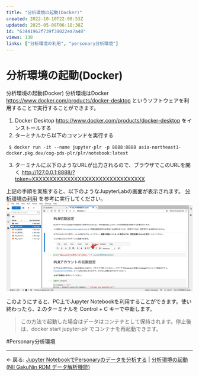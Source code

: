 ```yaml
---
title: "分析環境の起動(Docker)"
created: 2022-10-10T22:08:53Z
updated: 2025-05-08T06:18:38Z
id: "63441962f739f30022ea7a48"
views: 138
links: ["分析環境の利用", "personary分析環境"]
---
```


# 分析環境の起動(Docker)

分析環境の起動(Docker)
分析環境はDocker <https://www.docker.com/products/docker-desktop> というソフトウェアを利用することで実行することができます。

1. Docker Desktop <https://www.docker.com/products/docker-desktop> をインストールする
2. ターミナルから以下のコマンドを実行する

```terminal
 $ docker run -it --name jupyter-plr -p 8888:8888 asia-northeast1-docker.pkg.dev/cog-pds-plr/plr/notebook:latest

```
3. ターミナルに以下のようなURLが出力されるので、ブラウザでこのURLを開く
<http://127.0.0.1:8888/?token=XXXXXXXXXXXXXXXXXXXXXXXXXXXXXXXX>

上記の手順を実施すると、以下のようなJupyterLabの画面が表示されます。 [分析環境の利用](分析環境の利用.md) を参考に実行してください。
![](images/63456d0fd29fca0020464f20.png)


このようにすると、PC上でJupyter Notebookを利用することができます。使い終わったら、2.のターミナルを Control + C キーで中断します。

> この方法で起動した場合はデータはコンテナとして保持されます。停止後は、docker start jupyter-plr でコンテナを再起動できます。

#Personary分析環境

---

← 戻る: [Jupyter NotebookでPersonaryのデータを分析する](Jupyter_NotebookでPersonaryのデータを分析する.md) | [分析環境の起動(NII GakuNin RDM データ解析機能)](分析環境の起動(NII_GakuNin_RDM_データ解析機能).md)